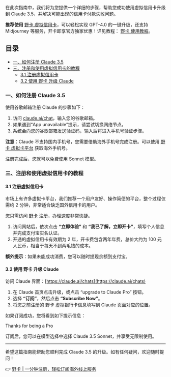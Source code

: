 在此次指南中，我们将为您提供一个详细的步骤，帮助您成功使用虚拟信用卡升级到 Claude 3.5，并解决可能出现的信用卡付款失败问题。

**推荐使用** [野卡 虚拟信用卡](https://bit.ly/bewildcard)，可以轻松实现 GPT-4.0 的一键升级，还支持 Midjourney 等服务，开卡即享官方独家优惠！详见教程： [野卡 使用教程](https://bit.ly/bewildcard)。

## 目录

- [一、如何注册 Claude 3.5](#一如何注册claude-35)
- [三、注册和使用虚拟信用卡的教程](#三注册和使用虚拟信用卡的教程)
  - [3.1 注册虚拟信用卡](#31-注册虚拟信用卡)
  - [3.2 使用 野卡 升级 Claude](#32-使用-野卡-升级-claude)

### 一、如何注册 Claude 3.5

使用谷歌邮箱注册 Claude 的步骤如下：

1. 访问 [claude.ai/chat](https://claude.ai/chat)，输入您的谷歌邮箱。
2. 如果遇到“App unavailable”提示，请尝试切换网络节点。
3. 系统会向您的谷歌邮箱发送验证码，输入后将进入手机号验证步骤。

**注意**：Claude 不支持国内手机号，您需要借助海外手机号完成注册。可以使用 [野卡 虚拟卡平台](https://bit.ly/bewildcard) 获取海外手机号。

注册完成后，您就可以免费使用 Sonnet 模型。

### 三、注册和使用虚拟信用卡的教程

#### 3.1 注册虚拟信用卡

市场上有许多虚拟卡平台，我们推荐一个用户友好、操作简便的平台，整个过程仅需约 2 分钟，非常适合缺乏国外信用卡的用户。

您只需访问 [野卡](https://bit.ly/bewildcard) 注册，办理速度非常快捷。

1. 访问网站后，依次点击 **“立即体验”** 和 **“我已了解，立即开卡”**，填写个人信息并完成支付宝实名认证。
2. 开通的虚拟信用卡有效期为 2 年，开卡费包含两年年费，总价大约为 100 元人民币，相当于每天不到两毛钱的成本。

**额外提示**：如果未能成功消费，您可以随时提现余额到支付宝。

#### 3.2 使用 野卡 升级 Claude

访问 Claude 界面：[https://claude.ai/chats](https://claude.ai/chats)

1. 在 Claude 首页点击升级，或点击 “upgrade to Claude Pro” 按钮。
2. 选择 **“订阅”**，然后点击 **“Subscribe Now”**。
3. 将您之前注册的 野卡 虚拟银行卡信息填写到 Claude 页面对应的位置。

如果订阅成功，您将看到如下提示信息：


Thanks for being a Pro


订阅后，您可以在模型选择中选择 Claude 3.5 Sonnet，并享受无限制使用。

---

希望这篇指南能帮助您顺利完成 Claude 3.5 的升级。如有任何疑问，欢迎随时提问！ 

👉 [野卡 | 一分钟注册，轻松订阅海外线上服务](https://bit.ly/bewildcard)
